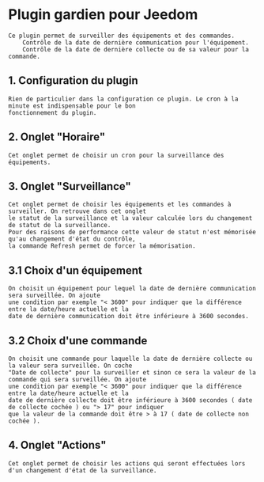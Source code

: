 # Plugin gardien pour Jeedom

    Ce plugin permet de surveiller des équipements et des commandes.
        Contrôle de la date de dernière communication pour l'équipement.
        Contrôle de la date de dernière collecte ou de sa valeur pour la commande.

## 1. Configuration du plugin

    Rien de particulier dans la configuration ce plugin. Le cron à la minute est indispensable pour le bon
    fonctionnement du plugin.

## 2. Onglet "Horaire"

    Cet onglet permet de choisir un cron pour la surveillance des équipements.

## 3. Onglet "Surveillance"

    Cet onglet permet de choisir les équipements et les commandes à surveiller. On retrouve dans cet onglet
    le statut de la surveillance et la valeur calculée lors du changement de statut de la surveillance. 
    Pour des raisons de performance cette valeur de statut n'est mémorisée qu'au changement d'état du contrôle,
    la commande Refresh permet de forcer la mémorisation.

## 3.1 Choix d'un équipement

    On choisit un équipement pour lequel la date de dernière communication sera surveillée. On ajoute
    une condition par exemple "< 3600" pour indiquer que la différence entre la date/heure actuelle et la
    date de dernière communication doit être inférieure à 3600 secondes.

## 3.2 Choix d'une commande

    On choisit une commande pour laquelle la date de dernière collecte ou la valeur sera surveillée. On coche 
    "Date de collecte" pour la surveiller et sinon ce sera la valeur de la commande qui sera surveillée. On ajoute
    une condition par exemple "< 3600" pour indiquer que la différence entre la date/heure actuelle et la
    date de dernière collecte doit être inférieure à 3600 secondes ( date de collecte cochée ) ou "> 17" pour indiquer 
    que la valeur de la commande doit être > à 17 ( date de collecte non cochée ).
    
## 4. Onglet "Actions"

    Cet onglet permet de choisir les actions qui seront effectuées lors d'un changement d'état de la surveillance.


